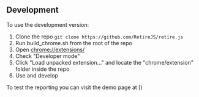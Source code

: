 ## Development

To use the development version:

1. Clone the repo `git clone https://github.com/RetireJS/retire.js`
2. Run build_chrome.sh from the root of the repo
3. Open [chrome://extensions/](chrome://extensions/)
4. Check "Developer mode"
5. Click "Load unpacked extension..." and locate the "chrome/extension" folder inside the repo
6. Use and develop

To test the reporting you can visit the demo page at [)
